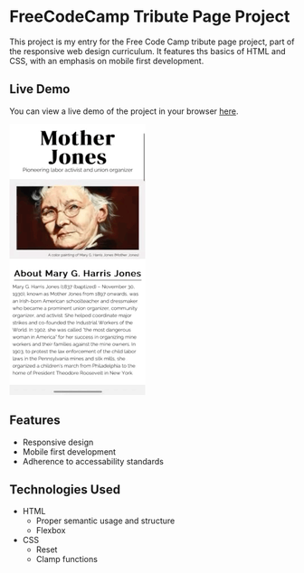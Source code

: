 # FreeCodeCamp Tribute Page Project

This project is my entry for the Free Code Camp tribute page project, part of the responsive web design curriculum. It features ths basics of HTML and CSS, with an emphasis on mobile first development.

## Live Demo

You can view a live demo of the project in your browser [here](https://devloggith.github.io/fcc-tribute-page-project/).

![](media/Demo-GIF.GIF)

## Features

- Responsive design
- Mobile first development
- Adherence to accessability standards

## Technologies Used

- HTML
  - Proper semantic usage and structure
  - Flexbox
- CSS
  - Reset
  - Clamp functions